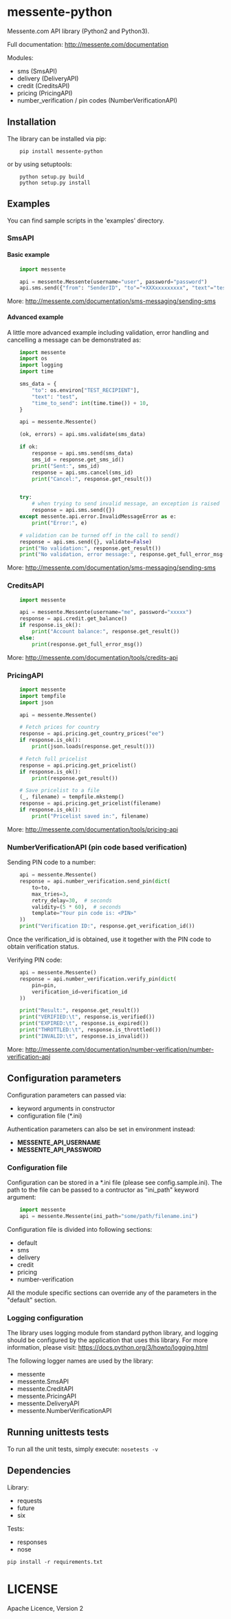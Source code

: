 # messente-python

Messente.com API library (Python2 and Python3).

Full documentation: http://messente.com/documentation


Modules:
- sms (SmsAPI)
- delivery (DeliveryAPI)
- credit (CreditsAPI)
- pricing (PricingAPI)
- number_verification / pin codes (NumberVerificationAPI)

## Installation

The library can be installed via pip:

```
    pip install messente-python
```

or by using setuptools:

```
    python setup.py build
    python setup.py install
```


## Examples

You can find sample scripts in the 'examples' directory.

### SmsAPI

#### Basic example

```python
    import messente

    api = messente.Messente(username="user", password="password")
    api.sms.send({"from": "SenderID", "to"="+XXXxxxxxxxxx", "text"="test"})
```

More: http://messente.com/documentation/sms-messaging/sending-sms

#### Advanced example

A little more advanced example including validation, error handling
and cancelling a message can be demonstrated as:

```python
    import messente
    import os
    import logging
    import time

    sms_data = {
        "to": os.environ["TEST_RECIPIENT"],
        "text": "test",
        "time_to_send": int(time.time()) + 10,
    }

    api = messente.Messente()

    (ok, errors) = api.sms.validate(sms_data)

    if ok:
        response = api.sms.send(sms_data)
        sms_id = response.get_sms_id()
        print("Sent:", sms_id)
        response = api.sms.cancel(sms_id)
        print("Cancel:", response.get_result())


    try:
        # when trying to send invalid message, an exception is raised
        response = api.sms.send({})
    except messente.api.error.InvalidMessageError as e:
        print("Error:", e)

    # validation can be turned off in the call to send()
    response = api.sms.send({}, validate=False)
    print("No validation:", response.get_result())
    print("No validation, error message:", response.get_full_error_msg())

```

More: http://messente.com/documentation/sms-messaging/sending-sms


### CreditsAPI

```python
    import messente

    api = messente.Messente(username="me", password="xxxxx")
    response = api.credit.get_balance()
    if response.is_ok():
        print("Account balance:", response.get_result())
    else:
        print(response.get_full_error_msg())

```

More: http://messente.com/documentation/tools/credits-api

### PricingAPI

```python
    import messente
    import tempfile
    import json

    api = messente.Messente()

    # Fetch prices for country
    response = api.pricing.get_country_prices("ee")
    if response.is_ok():
        print(json.loads(response.get_result()))

    # Fetch full pricelist
    response = api.pricing.get_pricelist()
    if response.is_ok():
        print(response.get_result())

    # Save pricelist to a file
    (_, filename) = tempfile.mkstemp()
    response = api.pricing.get_pricelist(filename)
    if response.is_ok():
        print("Pricelist saved in:", filename)
```

More: http://messente.com/documentation/tools/pricing-api

### NumberVerificationAPI (pin code based verification)

Sending PIN code to a number:

```python
    api = messente.Messente()
    response = api.number_verification.send_pin(dict(
        to=to,
        max_tries=3,
        retry_delay=30,  # seconds
        validity=(5 * 60),  # seconds
        template="Your pin code is: <PIN>"
    ))
    print("Verification ID:", response.get_verification_id())
```

Once the verification_id is obtained, use it together with the PIN code
to obtain verification status.

Verifying PIN code:

```python
    api = messente.Messente()
    response = api.number_verification.verify_pin(dict(
        pin=pin,
        verification_id=verification_id
    ))

    print("Result:", response.get_result())
    print("VERIFIED:\t", response.is_verified())
    print("EXPIRED:\t", response.is_expired())
    print("THROTTLED:\t", response.is_throttled())
    print("INVALID:\t", response.is_invalid())
```

More: http://messente.com/documentation/number-verification/number-verification-api


## Configuration parameters

Configuration parameters can passed via:
- keyword arguments in constructor
- configuration file (*.ini)

Authentication parameters can also be set in environment instead:
- **MESSENTE_API_USERNAME**
- **MESSENTE_API_PASSWORD**

### Configuration file

Configuration can be stored in a *.ini file (please see config.sample.ini).
The path to the file can be passed to a contructor as "ini_path" keyword argument:

```python
    import messente
    api = messente.Messente(ini_path="some/path/filename.ini")
```

Configuration file is divided into following sections:
- default
- sms
- delivery
- credit
- pricing
- number-verification

All the module specific sections can override any of
the parameters in the "default" section.


### Logging configuration

The library uses logging module from standard python library, and
logging should be configured by the application that uses this library.
For more information, please visit:
https://docs.python.org/3/howto/logging.html

The following logger names are used by the library:
- messente
- messente.SmsAPI
- messente.CreditAPI
- messente.PricingAPI
- messente.DeliveryAPI
- messente.NumberVerificationAPI


## Running unittests tests

To run all the unit tests, simply execute:
```nosetests -v```


## Dependencies

Library:
- requests
- future
- six

Tests:
- responses
- nose

```
pip install -r requirements.txt
```


# LICENSE

Apache Licence, Version 2
